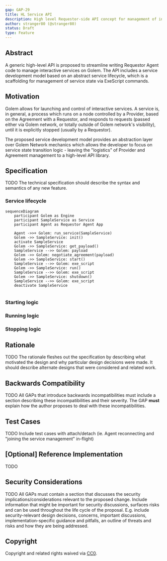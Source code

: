 ```yaml
---
gap: GAP-29
title: HL Service API
description: High level Requestor-side API concept for management of interactive services hosted on Golem Network.
author: stranger80 (@stranger80)
status: Draft
type: Feature
---
```


## Abstract
A generic high-level API is proposed to streamline writing Requestor Agent code to manage interactive services on Golem. The API includes a service development model based on an abstract service lifecycle, which is a scaffolding for management of service state via ExeScript commands.

## Motivation
Golem allows for launching and control of interactive services. A service is, in general, a process which runs on a node controlled by a Provider, based on the Agreement with a Requestor, and responds to requests (passed either via Golem network, or totally outside of Golem network's visibility), until it is explicitly stopped (usually by a Requestor).

The proposed service development model provides an abstraction layer over Golem Network mechanics which allows the developer to focus on service state transition logic - leaving the "logistics" of Provider and Agreement management to a high-level API library.

## Specification
TODO The technical specification should describe the syntax and semantics of any new feature. 

### Service lifecycle

```mermaid
sequenceDiagram
    participant Golem as Engine
    participant SampleService as Service
    participant Agent as Requestor Agent App

    Agent ->>+ Golem: run_service(SampleService)
    Golem ->> SampleService: init()
    activate SampleService
    Golem ->> SampleService: get_payload()
    SampleService -->> Golem: payload
    Golem ->> Golem: negotiate_agreement(payload)
    Golem ->> SampleService: start()
    SampleService -->> Golem: exe_script
    Golem ->> SampleService: run()
    SampleService -->> Golem: exe_script
    Golem ->> SampleService: shutdown()
    SampleService -->> Golem: exe_script
    deactivate SampleService
    

```

### Starting logic

### Running logic

### Stopping logic


## Rationale
TODO The rationale fleshes out the specification by describing what motivated the design and why particular design decisions were made. It should describe alternate designs that were considered and related work.

## Backwards Compatibility
TODO All GAPs that introduce backwards incompatibilities must include a section describing these incompatibilities and their severity. The GAP **must** explain how the author proposes to deal with these incompatibilities.

## Test Cases
TODO
Include test cases with attach/detach (ie. Agent reconnecting and "joining the service management" in-flight)

## [Optional] Reference Implementation
TODO 

## Security Considerations
TODO All GAPs must contain a section that discusses the security implications/considerations relevant to the proposed change. Include information that might be important for security discussions, surfaces risks and can be used throughout the life cycle of the proposal. E.g. include security-relevant design decisions, concerns, important discussions, implementation-specific guidance and pitfalls, an outline of threats and risks and how they are being addressed. 

## Copyright
Copyright and related rights waived via [CC0](https://creativecommons.org/publicdomain/zero/1.0/).